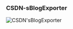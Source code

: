 ### CSDN-sBlogExporter ###
![CSDN'sBlogExporter](https://raw.githubusercontent.com/zhangao0086/CSDN-sBlogExporter/master/images/screenshot_1.png)

